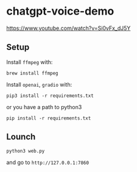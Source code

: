 # chatgpt-voice-demo

https://www.youtube.com/watch?v=Si0vFx_dJ5Y

## Setup

Install `ffmpeg` with:
```
brew install ffmpeg
```

Install `openai`, `gradio` with:
```
pip3 install -r requirements.txt
```

or you have a path to python3

```
pip install -r requirements.txt
```

## Lounch

```
python3 web.py
```

and go to `http://127.0.0.1:7860`
